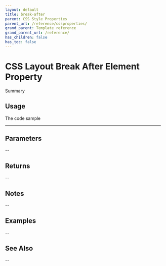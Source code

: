 ```yaml
---
layout: default
title: break-after
parent: CSS Style Properties
parent_url: /reference/cssproperties/
grand_parent: Template reference
grand_parent_url: /reference/
has_children: false
has_toc: false
---
```


# CSS Layout Break After Element Property

Summary

## Usage

 The code sample

---

## Parameters

--

## Returns 

--

## Notes


-- 

## Examples


--


## See Also


--

